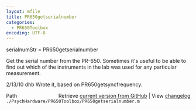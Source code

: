 ```yaml
---
layout: mfile
title: PR650getserialnumber
categories:
  - PR650Toolbox
encoding: UTF-8
---
```


serialnumStr = PR650getserialnumber

Get the serial number from the PR-650.  Sometimes
it's useful to be able to find out
which of the instruments in the lab was
used for any particular measurement.

2/13/10  dhb  Wrote it, based on PR650getsyncfrequency.


<div class="code_header" style="text-align:right;">
  <span style="float:left;">Path&nbsp;&nbsp;</span> <span class="counter">Retrieve <a href=
  "https://raw.github.com/Psychtoolbox-3/Psychtoolbox-3/beta/./PsychHardware/PR650Toolbox/PR650getserialnumber.m">current version from GitHub</a> | View <a href=
  "https://github.com/Psychtoolbox-3/Psychtoolbox-3/commits/beta/./PsychHardware/PR650Toolbox/PR650getserialnumber.m">changelog</a></span>
</div>
<div class="code">
  <code>./PsychHardware/PR650Toolbox/PR650getserialnumber.m</code>
</div>
